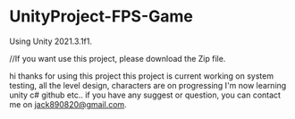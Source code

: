 # UnityProject-FPS-Game
Using Unity 2021.3.1f1.

//If you want use this project, please download the Zip file.

hi thanks for using this project
this project is current working on system testing, all the level design, characters are on progressing
I'm now learning unity c# github etc..
if you have any suggest or question, you can contact me on jack890820@gmail.com.
